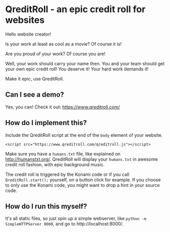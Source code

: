 # QreditRoll - an epic credit roll for websites

Hello website creator!

Is your work at least as cool as a movie?
Of course it is!

Are you proud of your work?
Of course you are!

Well, your work should carry your name then. You and your team should get your own epic credit roll! You deserve it! Your hard work demands it!

Make it epic, use QreditRoll.

## Can I see a demo?
Yes, you can! Check it out: https://www.qreditroll.com/

## How do I implement this?
Include the QreditRoll script at the end of the `body` element of your website.

`<script src="https://www.qreditroll.com/qreditroll.js"></script>`

Make sure you have a `humans.txt` file, like explained on http://humanstxt.org/. QreditRoll will display your `humans.txt` in awesome credit roll fashion, with epic background music.

The credit roll is triggered by the Konami code or if you call `QreditRoll.start();` yourself, on a button click for example. If you choose to only use the Konami code, you might want to drop a hint in your source code.

## How do I run this myself?
It's all static files, so just spin up a simple webserver, like `python -m SimpleHTTPServer 8000`, and go to http://localhost:8000/.
